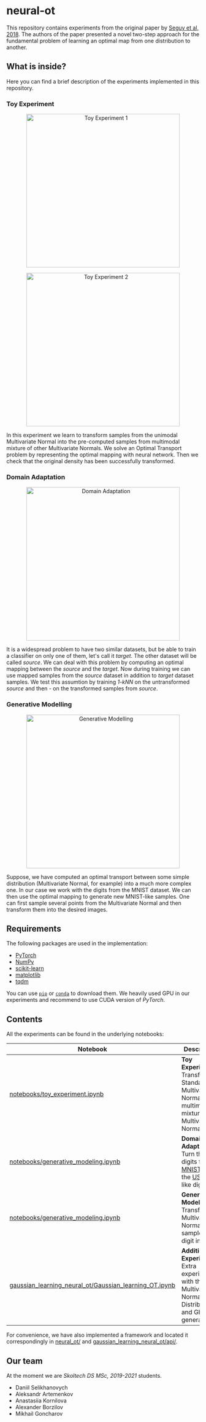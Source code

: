 # neural-ot

This repository contains experiments from the original paper by [Seguy et al, 2018](https://arxiv.org/pdf/1711.02283.pdf). The authors of the paper presented a novel two-step approach for the fundamental problem of learning an optimal map from one distribution to another.

## What is inside?

Here you can find a brief description of the experiments implemented in this repository.

### Toy Experiment

<p align="center">
  <img width="400" alt="Toy Experiment 1" src="https://nbviewer.jupyter.org/github/Daniil-Selikhanovych/neural-ot/blob/master/img/gauss1.png?raw=true">
</p>
<p align="center">
  <img width="400" alt="Toy Experiment 2" src="https://nbviewer.jupyter.org/github/Daniil-Selikhanovych/neural-ot/blob/master/img/gauss2.png?raw=true">
</p>

In this experiment we learn to transform samples from the unimodal Multivariate Normal into the pre-computed samples from multimodal mixture of other Multivariate Normals. We solve an Optimal Transport problem by representing the optimal mapping with neural network. Then we check that the original density has been successfully transformed.

### Domain Adaptation

<p align="center">
  <img width="400" alt="Domain Adaptation" src="https://nbviewer.jupyter.org/github/Daniil-Selikhanovych/neural-ot/blob/master/img/mappings.png?raw=true">
</p>

It is a widespread problem to have two similar datasets, but be able to train a classifier on only one of them, let's call it *target*. The other dataset will be called *source*. We can deal with this problem by computing an optimal mapping between the *source* and the *target*. Now during training we can use mapped samples from the *source* dataset in addition to *target* dataset samples. We test this assumtion by training *1-kNN* on the untransformed *source* and then - on the transformed samples from *source*. 

### Generative Modelling

<p align="center">
  <img width="400" alt="Generative Modelling" src="https://nbviewer.jupyter.org/github/Daniil-Selikhanovych/neural-ot/blob/master/img/generated.png?raw=true">
</p>

Suppose, we have computed an optimal transport between some simple distribution (Multivariate Normal, for example) into a much more complex one. In our case we work with the digits from the MNIST dataset. We can then use the optimal mapping to generate new MNIST-like samples. One can first sample several points from the Multivariate Normal and then transform them into the desired images.


## Requirements

The following packages are used in the implementation:
* [PyTorch](https://pytorch.org/get-started/locally/)
* [NumPy](https://numpy.org/)
* [scikit-learn](https://scikit-learn.org/stable/)
* [matplotlib](https://matplotlib.org/)
* [tqdm](https://github.com/tqdm/tqdm)

You can use [`pip`](https://pip.pypa.io/en/stable/) or [`conda`](https://docs.conda.io/en/latest/) to download them. We heavily used GPU in our experiments and recommend to use CUDA version of *PyTorch*.

## Contents

All the experiments can be found in the underlying notebooks:

| Notebook      | Description |
|-----------|------------|
|[notebooks/toy_experiment.ipynb](https://nbviewer.jupyter.org/github/Daniil-Selikhanovych/neural-ot/blob/master/notebooks/toy_experiment.ipynb) | **Toy Experiment:** Transform Standard Multivariate Normal into multimodal mixture of Multivariate Normals.|
|[notebooks/generative_modeling.ipynb](https://nbviewer.jupyter.org/github/Daniil-Selikhanovych/neural-ot/blob/master/notebooks/domain_adaptation.ipynb) | **Domain Adaptation:** Turn the digits from [MNIST](http://yann.lecun.com/exdb/mnist/) into the [USPS](https://web.stanford.edu/~hastie/StatLearnSparsity_files/DATA/zipcode.html)-like digits.  
|[notebooks/generative_modeling.ipynb](https://nbviewer.jupyter.org/github/Daniil-Selikhanovych/neural-ot/blob/master/notebooks/generative_modeling.ipynb)| **Generative Modelling**: Transform a Multivariate Normal sample to the digit image. |
|[gaussian_learning_neural_ot/Gaussian_learning_OT.ipynb](https://nbviewer.jupyter.org/github/Daniil-Selikhanovych/neural-ot/blob/master/gaussian_learning_neural_ot/Gaussian_learning_OT.ipynb)| **Additional Experiments**: Extra experiments with the Multivariate Normal Distribution and GIF generation.

For convenience, we have also implemented a framework and located it correspondingly in [neural_ot/](https://github.com/Daniil-Selikhanovych/neural-ot/tree/master/neural_ot) and [gaussian_learning_neural_ot/api/](https://github.com/Daniil-Selikhanovych/neural-ot/tree/master/gaussian_learning_neural_ot/api).

## Our team

At the moment we are *Skoltech DS MSc, 2019-2021* students.
* Daniil Selikhanovych
* Aleksandr Artemenkov
* Anastasiia Kornilova
* Alexander Borzilov
* Mikhail Goncharov